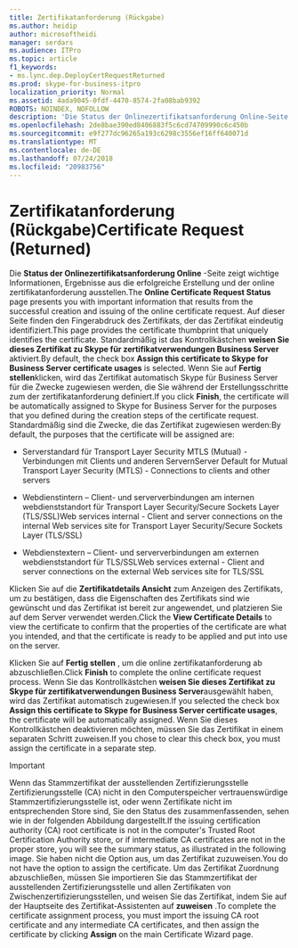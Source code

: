 ```yaml
---
title: Zertifikatanforderung (Rückgabe)
ms.author: heidip
author: microsoftheidi
manager: serdars
ms.audience: ITPro
ms.topic: article
f1_keywords:
- ms.lync.dep.DeployCertRequestReturned
ms.prod: skype-for-business-itpro
localization_priority: Normal
ms.assetid: 4ada9045-0fdf-4470-8574-2fa08bab9392
ROBOTS: NOINDEX, NOFOLLOW
description: 'Die Status der Onlinezertifikatsanforderung Online-Seite zeigt wichtige Informationen, Ergebnisse aus die erfolgreiche Erstellung und der online zertifikatanforderung ausstellen. Auf dieser Seite finden den Fingerabdruck des Zertifikats, der das Zertifikat eindeutig identifiziert. Standardmäßig ist das Kontrollkästchen weisen dieses Zertifikat Skype für zertifikatverwendungen Business Server aktiviert. Wenn Sie auf "Fertig stellen" klicken, wird das Zertifikat automatisch Skype für Business Server für die Zwecke zugewiesen werden, die Sie während der Erstellungsschritte zum der zertifikatanforderung definiert. Standardmäßig sind die Zwecke, die das Zertifikat zugewiesen werden:'
ms.openlocfilehash: 2de8bae390ed8406883f5c6cd74709990c6c450b
ms.sourcegitcommit: e9f277dc96265a193c6298c3556ef16ff640071d
ms.translationtype: MT
ms.contentlocale: de-DE
ms.lasthandoff: 07/24/2018
ms.locfileid: "20983756"
---
```

# <a name="certificate-request-returned"></a><span data-ttu-id="efd70-107">Zertifikatanforderung (Rückgabe)</span><span class="sxs-lookup"><span data-stu-id="efd70-107">Certificate Request (Returned)</span></span>
 
<span data-ttu-id="efd70-108">Die **Status der Onlinezertifikatsanforderung Online** -Seite zeigt wichtige Informationen, Ergebnisse aus die erfolgreiche Erstellung und der online zertifikatanforderung ausstellen.</span><span class="sxs-lookup"><span data-stu-id="efd70-108">The **Online Certificate Request Status** page presents you with important information that results from the successful creation and issuing of the online certificate request.</span></span> <span data-ttu-id="efd70-109">Auf dieser Seite finden den Fingerabdruck des Zertifikats, der das Zertifikat eindeutig identifiziert.</span><span class="sxs-lookup"><span data-stu-id="efd70-109">This page provides the certificate thumbprint that uniquely identifies the certificate.</span></span> <span data-ttu-id="efd70-110">Standardmäßig ist das Kontrollkästchen **weisen Sie dieses Zertifikat zu Skype für zertifikatverwendungen Business Server** aktiviert.</span><span class="sxs-lookup"><span data-stu-id="efd70-110">By default, the check box **Assign this certificate to Skype for Business Server certificate usages** is selected.</span></span> <span data-ttu-id="efd70-111">Wenn Sie auf **Fertig stellen**klicken, wird das Zertifikat automatisch Skype für Business Server für die Zwecke zugewiesen werden, die Sie während der Erstellungsschritte zum der zertifikatanforderung definiert.</span><span class="sxs-lookup"><span data-stu-id="efd70-111">If you click **Finish**, the certificate will be automatically assigned to Skype for Business Server for the purposes that you defined during the creation steps of the certificate request.</span></span> <span data-ttu-id="efd70-112">Standardmäßig sind die Zwecke, die das Zertifikat zugewiesen werden:</span><span class="sxs-lookup"><span data-stu-id="efd70-112">By default, the purposes that the certificate will be assigned are:</span></span>
  
- <span data-ttu-id="efd70-113">Serverstandard für Transport Layer Security MTLS (Mutual) - Verbindungen mit Clients und anderen Servern</span><span class="sxs-lookup"><span data-stu-id="efd70-113">Server Default for Mutual Transport Layer Security (MTLS) - Connections to clients and other servers</span></span>
    
- <span data-ttu-id="efd70-114">Webdienstintern – Client- und serververbindungen am internen webdienststandort für Transport Layer Security/Secure Sockets Layer (TLS/SSL)</span><span class="sxs-lookup"><span data-stu-id="efd70-114">Web services internal - Client and server connections on the internal Web services site for Transport Layer Security/Secure Sockets Layer (TLS/SSL)</span></span>
    
- <span data-ttu-id="efd70-115">Webdienstextern – Client- und serververbindungen am externen webdienststandort für TLS/SSL</span><span class="sxs-lookup"><span data-stu-id="efd70-115">Web services external - Client and server connections on the external Web services site for TLS/SSL</span></span>
    
<span data-ttu-id="efd70-116">Klicken Sie auf die **Zertifikatdetails Ansicht** zum Anzeigen des Zertifikats, um zu bestätigen, dass die Eigenschaften des Zertifikats sind wie gewünscht und das Zertifikat ist bereit zur angewendet, und platzieren Sie auf dem Server verwendet werden.</span><span class="sxs-lookup"><span data-stu-id="efd70-116">Click the **View Certificate Details** to view the certificate to confirm that the properties of the certificate are what you intended, and that the certificate is ready to be applied and put into use on the server.</span></span>
  
<span data-ttu-id="efd70-117">Klicken Sie auf **Fertig stellen** , um die online zertifikatanforderung ab abzuschließen.</span><span class="sxs-lookup"><span data-stu-id="efd70-117">Click **Finish** to complete the online certificate request process.</span></span> <span data-ttu-id="efd70-118">Wenn Sie das Kontrollkästchen **weisen Sie dieses Zertifikat zu Skype für zertifikatverwendungen Business Server**ausgewählt haben, wird das Zertifikat automatisch zugewiesen.</span><span class="sxs-lookup"><span data-stu-id="efd70-118">If you selected the check box **Assign this certificate to Skype for Business Server certificate usages**, the certificate will be automatically assigned.</span></span> <span data-ttu-id="efd70-119">Wenn Sie dieses Kontrollkästchen deaktivieren möchten, müssen Sie das Zertifikat in einem separaten Schritt zuweisen.</span><span class="sxs-lookup"><span data-stu-id="efd70-119">If you chose to clear this check box, you must assign the certificate in a separate step.</span></span> 
  
> [!IMPORTANT]
> <span data-ttu-id="efd70-120">Wenn das Stammzertifikat der ausstellenden Zertifizierungsstelle Zertifizierungsstelle (CA) nicht in den Computerspeicher vertrauenswürdige Stammzertifizierungsstelle ist, oder wenn Zertifikate nicht im entsprechenden Store sind, Sie den Status des zusammenfassenden, sehen wie in der folgenden Abbildung dargestellt.</span><span class="sxs-lookup"><span data-stu-id="efd70-120">If the issuing certification authority (CA) root certificate is not in the computer's Trusted Root Certification Authority store, or if intermediate CA certificates are not in the proper store, you will see the summary status, as illustrated in the following image.</span></span> <span data-ttu-id="efd70-121">Sie haben nicht die Option aus, um das Zertifikat zuzuweisen.</span><span class="sxs-lookup"><span data-stu-id="efd70-121">You do not have the option to assign the certificate.</span></span> <span data-ttu-id="efd70-122">Um das Zertifikat Zuordnung abzuschließen, müssen Sie importieren Sie das Stammzertifikat der ausstellenden Zertifizierungsstelle und allen Zertifikaten von Zwischenzertifizierungsstellen, und weisen Sie das Zertifikat, indem Sie auf der Hauptseite des Zertifikat-Assistenten auf **zuweisen** .</span><span class="sxs-lookup"><span data-stu-id="efd70-122">To complete the certificate assignment process, you must import the issuing CA root certificate and any intermediate CA certificates, and then assign the certificate by clicking **Assign** on the main Certificate Wizard page.</span></span>
  

